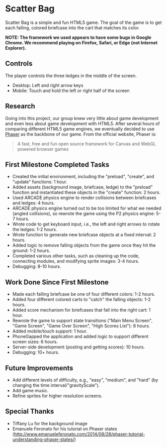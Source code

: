 # Scatter Bag

Scatter Bag is a simple and fun HTML5 game. The goal of the game is to get each falling, colored briefcase into the cart that matches its color.

**NOTE: The framework we used appears to have some bugs in Google Chrome. We recommend playing on Firefox, Safari, or Edge (not Internet Explorer).**

## Controls

The player controls the three ledges in the middle of the screen.

- Desktop: Left and right arrow keys
- Mobile: Touch and hold the left or right half of the screen

## Research

Going into this project, our group knew very little about game development and even less about game development with HTML5. After several hours of comparing different HTML5 game engines, we eventually decided to use [Phaser](http://www.phaser.io) as the backbone of our game. From the official website, Phaser is:

> A fast, free and fun open source framework
> for Canvas and WebGL powered browser games

## First Milestone Completed Tasks

- Created the initial environment, including the "preload", "create", and "update" functions: 1 hour.
- Added assets (background image, briefcase, ledge) to the "preload" function and instantiated these objects in the "create" function: 2 hours.
- Used ARCADE physics engine to render collisions between briefcases and ledges: 4 hours.
- ARCADE physics engine turned out to be too limited for what we needed (angled collisions), so rewrote the game using the P2 physics engine: 5-7 hours.
- Wrote code to get keyboard input, i.e., the left and right arrows to rotate the ledges: 1-2 hours.
- Wrote function to generate new briefcase objects at a fixed interval: 2 hours.
- Added logic to remove falling objects from the game once they hit the ground: 1-2 hours.
- Completed various other tasks, such as cleaning up the code, connecting modules, and modifying sprite images: 3-4 hours.
- Debugging: 8-10 hours.

## Work Done Since First Milestone

- Made each falling briefcase be one of four different colors: 1-2 hours.
- Added four different colored carts to "catch" the falling objects: 1-2 hours.
- Added score mechanism for briefcases that fall into the right cart: 1 hour.
- Rewrote the game to support state transitions ("Main Menu Screen", "Game Screen", "Game Over Screen", "High Scores List"): 8 hours.
- Added mobile/touch support: 1 hour.
- PhoneGapped the application and added logic to support different screen sizes: 6 hours.
- Server-side development (posting and getting scores): 10 hours.
- Debugging: 10+ hours.

## Future Improvements

- Add different levels of difficulty, e.g., "easy", "medium", and "hard" (by changing the time interval/"gravityScale").
- Add game music.
- Refine sprites for higher resolution screens.

## Special Thanks

- Tiffany Lu for the background image
- Emanuele Feronato for his tutorial on Phaser states (http://www.emanueleferonato.com/2014/08/28/phaser-tutorial-understanding-phaser-states/)
